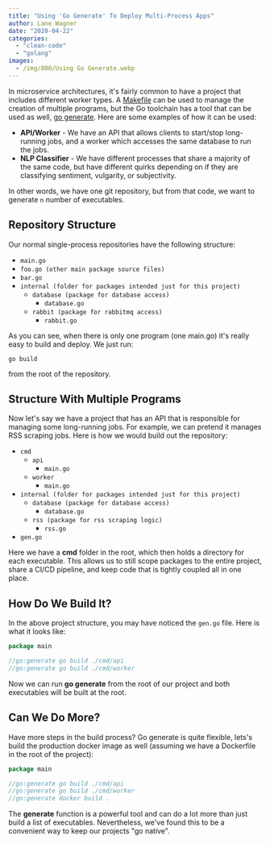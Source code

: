 ```yaml
---
title: "Using 'Go Generate' To Deploy Multi-Process Apps"
author: Lane Wagner
date: "2020-04-22"
categories: 
  - "clean-code"
  - "golang"
images:
  - /img/800/Using Go Generate.webp
---
```


In microservice architectures, it's fairly common to have a project that includes different worker types. A [Makefile](https://en.wikipedia.org/wiki/Makefile) can be used to manage the creation of multiple programs, but the Go toolchain has a tool that can be used as well, [go generate](https://blog.golang.org/generate). Here are some examples of how it can be used:

- **API/Worker** - We have an API that allows clients to start/stop long-running jobs, and a worker which accesses the same database to run the jobs.
- **NLP Classifier** - We have different processes that share a majority of the same code, but have different quirks depending on if they are classifying sentiment, vulgarity, or subjectivity.

In other words, we have one git repository, but from that code, we want to generate `n` number of executables.

## Repository Structure

Our normal single-process repositories have the following structure:

- `main.go`
- `foo.go (other main package source files)`
- `bar.go`
- `internal (folder for packages intended just for this project)`
    - `database (package for database access)`
        - `database.go`
    - `rabbit (package for rabbitmq access)`
        - `rabbit.go`  
            

As you can see, when there is only one program (one main.go) it's really easy to build and deploy. We just run:

```
go build
```

from the root of the repository.

## Structure With Multiple Programs

Now let's say we have a project that has an API that is responsible for managing some long-running jobs. For example, we can pretend it manages RSS scraping jobs. Here is how we would build out the repository:

- `cmd`
    - `api`
        - `main.go`
    - `worker`
        - `main.go`
- `internal (folder for packages intended just for this project)`
    - `database (package for database access)`
        - `database.go`
    - `rss (package for rss scraping logic)`
        - `rss.go`
- `gen.go`

Here we have a **cmd** folder in the root, which then holds a directory for each executable. This allows us to still scope packages to the entire project, share a CI/CD pipeline, and keep code that is tightly coupled all in one place.

## How Do We Build It?

In the above project structure, you may have noticed the `gen.go` file. Here is what it looks like:

```go
package main

//go:generate go build ./cmd/api
//go:generate go build ./cmd/worker
```

Now we can run **go generate** from the root of our project and both executables will be built at the root.

## Can We Do More?

Have more steps in the build process? Go generate is quite flexible, lets's build the production docker image as well (assuming we have a Dockerfile in the root of the project):

```go
package main

//go:generate go build ./cmd/api
//go:generate go build ./cmd/worker
//go:generate docker build .
```

The **generate** function is a powerful tool and can do a lot more than just build a list of executables. Nevertheless, we've found this to be a convenient way to keep our projects "go native".
